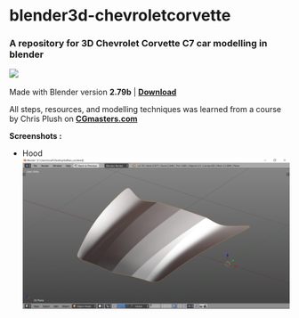 # blender3d-chevroletcorvette
### A repository for 3D Chevrolet Corvette C7 car modelling in blender

<img src="https://download.blender.org/branding/blender_logo_socket.png" width="300">

Made with Blender version **2.79b** | **[Download](https://www.blender.org/)**

All steps, resources, and modelling techniques was learned from a course by Chris Plush on **[CGmasters.com](https://cgmasters.com/master-car-creation-in-blender/)**

**Screenshots :**<br>
- Hood<br>
  <img src="https://github.com/zafiramdhani/blender3d-chevroletcorvette/blob/main/hood/screenshot-hood.png?raw=true" width="600">
